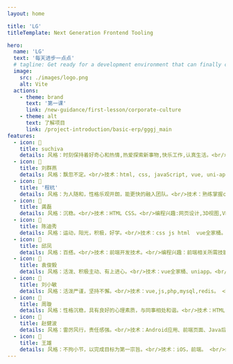 ```yaml
---
layout: home

title: 'LG'
titleTemplate: Next Generation Frontend Tooling

hero:
  name: 'LG'
  text: '每天进步一点点'
  # tagline: Get ready for a development environment that can finally catch up with you.
  image:
    src: ./images/logo.png
    alt: Vite
  actions:
    - theme: brand
      text: '第一课'
      link: /new-guidance/first-lesson/corporate-culture
    - theme: alt
      text: 了解项目
      link: /project-introduction/basic-erp/gggj_main
features:
  - icon: 🍎
    title: suchiva
    details: 风格：时刻保持着好奇心和热情,热爱探索新事物,快乐工作,认真生活。<br/>技术：javascript、react、vue、node、rails。 <br/>编程兴趣：元编程。<br/> 希望的软工角色：技术专家。<br/> 一句话宣言：你是什么，世界就是什么。
  - icon: 🍏
    title: 刘群燕
    details: 风格：飘忽不定。<br/>技术：html, css, javaScript, vue, uni-app, flutter, solidity。 <br/>编程兴趣：前端开发。<br/> 希望的软工角色：前端工程师。<br/> 一句话宣言：有风听风, 下雨看雨, 顺其自然。
  - icon: 🍊
    title: '程杭'
    details: 风格：为人随和，性格乐观开朗，能更快的融入团队。<br/>技术：熟练掌握css  js  vue。 <br/>编程兴趣：对3D模型效果更感兴趣。<br/> 希望的软工角色：成为一名优秀的前端工程师。<br/> 一句话宣言：不要等待机会，而要创造机会。
  - icon: 🍋
    title: 龚磊
    details: 风格：沉稳。<br/>技术：HTML CSS。<br/>编程兴趣:网页设计,3D视图,VR。<br/>希望的软工角色：希望能够成为一名优秀的全栈工程师。<br/> 一句话宣言：功不唐捐 玉汝于成。
  - icon: 🍒
    title: 陈迪秀
    details: 风格：运动，阳光，积极，好学。<br/>技术：css js html  vue全家桶。<br/>编程兴趣:javascript高级。<br/>希望的软工角色：前端大牛。<br/> 一句话宣言：向西逐退残阳，向北唤醒芬芳。
  - icon: 🍇
    title: 邱凤
    details: 风格：百搭。<br/>技术：前端开发技术。<br/>编程兴趣：前端相关所需技能。<br/>希望的软工角色：高级前端工程师。<br/>一句话宣言：我就是我，是颜色不一样的烟火。
  - icon: 🍉
    title: 袁俊毅
    details: 风格：活泼、积极主动、有上进心。<br/>技术：vue全家桶、uniapp。<br/>编程兴趣：vue3、Cocos。<br/>希望的软工角色：高级前端。<br/>一句话宣言：不要假装很努力，结果不会陪你演戏。
  - icon: 🍓
    title: 刘小敏
    details: 风格：活泼严谨，坚持不懈。<br/>技术：vue,js,php,mysql,redis。 <br/>编程兴趣： 开发编程。<br/> 希望的软工角色：资深开发。<br/> 一句话宣言：业精于勤，荒于嬉；行成于思，毁于随。
  - icon: 🍑
    title: 周璇
    details: 风格：性格沉稳，具有良好的心理素质，与同事相处和谐。<br/>技术：HTML，CSS，VUE，uni-app。 <br/>编程兴趣： 前端开发。<br/> 希望的软工角色：希望能成为一名优秀的前端工程师。<br/> 一句话宣言：拥抱变化。
  - icon: 🍈
    title: 赵健波
    details: 风格：雷厉风行，责任感强。<br/>技术：Android应用、前端页面、Java后端。 <br/>编程兴趣：跨平台Ui、嵌入式。<br/> 希望的软工角色：大前端。<br/> 一句话宣言：问题一起搞，有锅一起背。
  - icon: 🍌
    title: 王雄
    details: 风格：不拘小节，以完成目标为第一宗旨。<br/>技术：iOS，前端。 <br/>编程兴趣：iOS原生开发，前端网页开发。<br/> 希望的软工角色：希望能成为一名优秀的移动端和前端工程师。<br/> 一句话宣言：干就完了。
---
```

